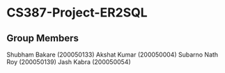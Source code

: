 # CS387-Project-ER2SQL
## Group Members 
Shubham Bakare (200050133)
Akshat Kumar (200050004)
Subarno Nath Roy (200050139)
Jash Kabra (200050054)
